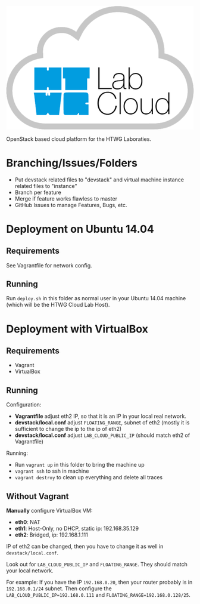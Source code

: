 ![HTWG Lab Cloud](design/logo-large.png?raw=true)

OpenStack based cloud platform for the HTWG Laboraties.

# Branching/Issues/Folders

- Put devstack related files to "devstack" and virtual machine instance related files to "instance"
- Branch per feature
- Merge if feature works flawless to master
- GitHub Issues to manage Features, Bugs, etc.


# Deployment on Ubuntu 14.04

## Requirements

See Vagrantfile for network config.

## Running

Run `deploy.sh` in this folder as normal user in your Ubuntu 14.04 machine (which will be the HTWG Cloud Lab Host).

# Deployment with VirtualBox

## Requirements

- Vagrant
- VirtualBox


## Running

Configuration:

- **Vagrantfile** adjust eth2 IP, so that it is an IP in your local real network.
- **devstack/local.conf** adjust `FLOATING_RANGE`, subnet of eth2 (mostly it is sufficient to change the ip to the ip of eth2)
- **devstack/local.conf** adjust `LAB_CLOUD_PUBLIC_IP` (should match eth2 of Vagrantfile)


Running: 

- Run `vagrant up` in this folder to bring the machine up
- `vagrant ssh` to ssh in machine
- `vagrant destroy` to clean up everything and delete all traces


## Without Vagrant

**Manually** configure VirtualBox VM:

- **eth0**: NAT
- **eth1**: Host-Only, no DHCP, static ip: 192.168.35.129
- **eth2**: Bridged, ip: 192.168.1.111


IP of eth2 can be changed, then you have to change it as well in `devstack/local.conf`.

Look out for `LAB_CLOUD_PUBLIC_IP` and `FLOATING_RANGE`. They should match your local network.

For example: If you have the IP `192.168.0.20`, then your router probably is in `192.168.0.1/24` subnet. Then configure the `LAB_CLOUD_PUBLIC_IP=192.168.0.111` and `FLOATING_RANGE=192.168.0.128/25`.

